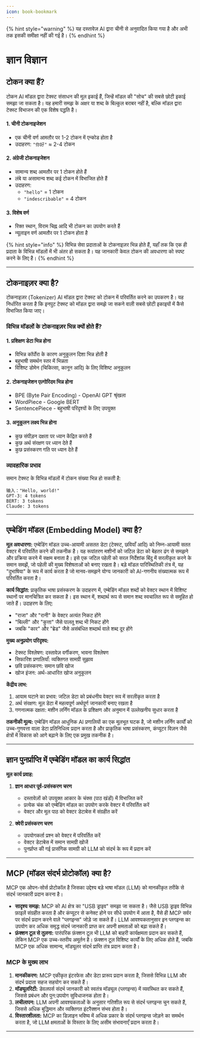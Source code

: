 ```yaml
---
icon: book-bookmark
---
```


{% hint style="warning" %}
यह दस्तावेज़ AI द्वारा चीनी से अनुवादित किया गया है और अभी तक इसकी समीक्षा नहीं की गई है।
{% endhint %}

# ज्ञान विज्ञान

## टोकन क्या हैं?

टोकन AI मॉडल द्वारा टेक्स्ट संसाधन की मूल इकाई हैं, जिन्हें मॉडल की "सोच" की सबसे छोटी इकाई समझा जा सकता है। यह हमारी समझ के अक्षर या शब्द के बिल्कुल बराबर नहीं है, बल्कि मॉडल द्वारा टेक्स्ट विभाजन की एक विशेष पद्धति है।

#### 1. चीनी टोकनाइजेशन
* एक चीनी वर्ण आमतौर पर 1-2 टोकन में एन्कोड होता है
* उदाहरण: `"你好"` ≈ 2-4 टोकन

#### 2. अंग्रेजी टोकनाइजेशन
* सामान्य शब्द आमतौर पर 1 टोकन होते हैं
* लंबे या असामान्य शब्द कई टोकन में विभाजित होते हैं
* उदाहरण:
  * `"hello"` = 1 टोकन
  * `"indescribable"` = 4 टोकन

#### 3. विशेष वर्ण
* रिक्त स्थान, विराम चिह्न आदि भी टोकन का उपयोग करते हैं
* न्यूलाइन वर्ण आमतौर पर 1 टोकन होता है

{% hint style="info" %}
विभिन्न सेवा प्रदाताओं के टोकनाइज़र भिन्न होते हैं, यहाँ तक कि एक ही प्रदाता के विभिन्न मॉडलों में भी अंतर हो सकता है। यह जानकारी केवल टोकन की अवधारणा को स्पष्ट करने के लिए है।
{% endhint %}

***

## टोकनाइज़र क्या है?

टोकनाइज़र (Tokenizer) AI मॉडल द्वारा टेक्स्ट को टोकन में परिवर्तित करने का उपकरण है। यह निर्धारित करता है कि इनपुट टेक्स्ट को मॉडल द्वारा समझे जा सकने वाली सबसे छोटी इकाइयों में कैसे विभाजित किया जाए।

### विभिन्न मॉडलों के टोकनाइज़र भिन्न क्यों होते हैं?

#### 1. प्रशिक्षण डेटा भिन्न होना
* विभिन्न कॉर्पोरा के कारण अनुकूलन दिशा भिन्न होती है
* बहुभाषी समर्थन स्तर में भिन्नता
* विशिष्ट डोमेन (चिकित्सा, कानून आदि) के लिए विशिष्ट अनुकूलन

#### 2. टोकनाइजेशन एल्गोरिदम भिन्न होना
* BPE (Byte Pair Encoding) - OpenAI GPT श्रृंखला
* WordPiece - Google BERT
* SentencePiece - बहुभाषी परिदृश्यों के लिए उपयुक्त

#### 3. अनुकूलन लक्ष्य भिन्न होना
* कुछ संपीड़न दक्षता पर ध्यान केंद्रित करते हैं
* कुछ अर्थ संरक्षण पर ध्यान देते हैं
* कुछ प्रसंस्करण गति पर ध्यान देते हैं

### व्यावहारिक प्रभाव
समान टेक्स्ट के विभिन्न मॉडलों में टोकन संख्या भिन्न हो सकती है:
```
输入："Hello, world!"
GPT-3: 4 tokens
BERT: 3 tokens
Claude: 3 tokens
```

***

## एम्बेडिंग मॉडल (Embedding Model) क्या है?

**मूल अवधारणा:** एम्बेडिंग मॉडल उच्च-आयामी असतत डेटा (टेक्स्ट, छवियाँ आदि) को निम्न-आयामी सतत वेक्टर में परिवर्तित करने की तकनीक है। यह रूपांतरण मशीनों को जटिल डेटा को बेहतर ढंग से समझने और प्रक्रिया करने में सक्षम बनाता है। इसे एक जटिल पहेली को सरल निर्देशांक बिंदु में सरलीकृत करने के समान समझें, जो पहेली की मुख्य विशेषताओं को बनाए रखता है। बड़े मॉडल पारिस्थितिकी तंत्र में, यह "दुभाषिया" के रूप में कार्य करता है जो मानव-समझने योग्य जानकारी को AI-गणनीय संख्यात्मक रूप में परिवर्तित करता है।

**कार्य सिद्धांत:** प्राकृतिक भाषा प्रसंस्करण के उदाहरण में, एम्बेडिंग मॉडल शब्दों को वेक्टर स्थान में विशिष्ट स्थानों पर मानचित्रित कर सकता है। इस स्थान में, शब्दार्थ रूप से समान शब्द स्वचालित रूप से समूहित हो जाते हैं। उदाहरण के लिए:
* "राजा" और "रानी" के वेक्टर अत्यंत निकट होंगे
* "बिल्ली" और "कुत्ता" जैसे पालतू शब्द भी निकट होंगे
* जबकि "कार" और "ब्रेड" जैसे असंबंधित शब्दार्थ वाले शब्द दूर होंगे

**मुख्य अनुप्रयोग परिदृश्य:**
* टेक्स्ट विश्लेषण: दस्तावेज़ वर्गीकरण, भावना विश्लेषण
* सिफारिश प्रणालियाँ: व्यक्तिगत सामग्री सुझाव
* छवि प्रसंस्करण: समान छवि खोज
* खोज इंजन: अर्थ-आधारित खोज अनुकूलन

**केंद्रीय लाभ:**
1. आयाम घटाने का प्रभाव: जटिल डेटा को प्रबंधनीय वेक्टर रूप में सरलीकृत करता है
2. अर्थ संरक्षण: मूल डेटा में महत्वपूर्ण अर्थपूर्ण जानकारी बनाए रखता है
3. गणनात्मक दक्षता: मशीन लर्निंग मॉडल के प्रशिक्षण और अनुमान में उल्लेखनीय सुधार करता है

**तकनीकी मूल्य:** एम्बेडिंग मॉडल आधुनिक AI प्रणालियों का एक मूलभूत घटक है, जो मशीन लर्निंग कार्यों को उच्च-गुणवत्ता वाला डेटा प्रतिनिधित्व प्रदान करता है और प्राकृतिक भाषा प्रसंस्करण, कंप्यूटर विज़न जैसे क्षेत्रों में विकास को आगे बढ़ाने के लिए एक प्रमुख तकनीक है।

***

## ज्ञान पुनर्प्राप्ति में एम्बेडिंग मॉडल का कार्य सिद्धांत

**मूल कार्य प्रवाह:**

1. **ज्ञान आधार पूर्व-प्रसंस्करण चरण**
   * दस्तावेज़ों को उपयुक्त आकार के चंक्स (पाठ खंडों) में विभाजित करें
   * प्रत्येक चंक को एम्बेडिंग मॉडल का उपयोग करके वेक्टर में परिवर्तित करें
   * वेक्टर और मूल पाठ को वेक्टर डेटाबेस में संग्रहीत करें

2. **क्वेरी प्रसंस्करण चरण**
   * उपयोगकर्ता प्रश्न को वेक्टर में परिवर्तित करें
   * वेक्टर डेटाबेस में समान सामग्री खोजें
   * पुनर्प्राप्त की गई प्रासंगिक सामग्री को LLM को संदर्भ के रूप में प्रदान करें

***

## **MCP (मॉडल संदर्भ प्रोटोकॉल) क्या है?**

MCP एक ओपन-सोर्स प्रोटोकॉल है जिसका उद्देश्य बड़े भाषा मॉडल (LLM) को मानकीकृत तरीके से संदर्भ जानकारी प्रदान करना है।

* **सादृश्य समझ:** MCP को AI क्षेत्र का "USB ड्राइव" समझा जा सकता है। जैसे USB ड्राइव विभिन्न फ़ाइलें संग्रहीत करता है और कंप्यूटर से कनेक्ट होने पर सीधे उपयोग में आता है, वैसे ही MCP सर्वर पर संदर्भ प्रदान करने वाले "प्लगइन्स" जोड़े जा सकते हैं। LLM आवश्यकतानुसार इन प्लगइन्स का उपयोग कर अधिक समृद्ध संदर्भ जानकारी प्राप्त कर अपनी क्षमताओं को बढ़ा सकते हैं।
* **फ़ंक्शन टूल से तुलना:** पारंपरिक फ़ंक्शन टूल भी LLM को बाहरी कार्यक्षमता प्रदान कर सकते हैं, लेकिन MCP एक उच्च-स्तरीय अमूर्तन है। फ़ंक्शन टूल विशिष्ट कार्यों के लिए अधिक होते हैं, जबकि MCP एक अधिक सामान्य, मॉड्यूलर संदर्भ प्राप्ति तंत्र प्रदान करता है।

### **MCP के मुख्य लाभ**

1. **मानकीकरण:** MCP एकीकृत इंटरफेस और डेटा प्रारूप प्रदान करता है, जिससे विभिन्न LLM और संदर्भ प्रदाता सहज सहयोग कर सकते हैं।
2. **मॉड्यूलरिटी:** डेवलपर्स संदर्भ जानकारी को स्वतंत्र मॉड्यूल (प्लगइन्स) में व्यवस्थित कर सकते हैं, जिससे प्रबंधन और पुन:उपयोग सुविधाजनक होता है।
3. **लचीलापन:** LLM अपनी आवश्यकताओं के अनुसार गतिशील रूप से संदर्भ प्लगइन्स चुन सकते हैं, जिससे अधिक बुद्धिमान और व्यक्तिगत इंटरैक्शन संभव होता है।
4. **विस्तारशीलता:** MCP का डिज़ाइन भविष्य में अधिक प्रकार के संदर्भ प्लगइन्स जोड़ने का समर्थन करता है, जो LLM क्षमताओं के विस्तार के लिए असीम संभावनाएँ प्रदान करता है।

***